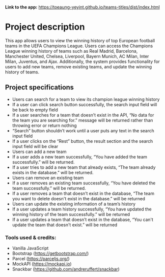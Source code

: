 **Link to the app:** https://toeaung-yeyint.github.io/teams-titles/dist/index.html
<br/>

# Project description

This app allows users to view the winning history of top European football teams in the UEFA Champions League. Users can access the Champions League winning history of teams such as Real Madrid, Barcelona, Manchester United, Chelsea, Liverpool, Bayern Munich, AC Milan, Inter Milan, Juventus, and Ajax. Additionally, the system provides functionality for users to add new teams, remove existing teams, and update the winning history of teams.


## Project specifications

- Users can search for a team to view its champion league winning history
- If a user can click search button successfully, the search input field will be back to empty field
- If a user searches for a team that doesn’t exist in the API, “No data for the team you are searching for.” message will be returned rather than throwing error or return nothing
- “Search” button shouldn’t work until a user puts any text in the search input field
- If a user clicks on the “Rest” button, the result section and the search input field will be clear
- Users can add a new team
- If a user adds a new team successfully, “You have added the team successfully.” will be returned.
- If a user tries to add a new team that already exists, “The team already exists in the database.” will be returned.
- Users can remove an existing team
- If a user removes an existing team successfully, “You have deleted the team successfully.” will be returned.
- If a user removes a team that doesn’t exist in the database, “The team you want to delete doesn't exist in the database.” will be returned
- Users can update the existing information of a team’s history
- If a user updates a team history successfully, “You have updated the winning history of the team successfully.” will be returned
- If a user updates a team that doesn’t exist in the database, “You can't update the team that doesn't exist.” will be returned

### Tools used & credits:
- Vanilla JavaScript
- Bootstrap (https://getbootstrap.com/)
- Parcel (https://parceljs.org/)
- MockAPI (https://mockapi.io)
- Snackbar (https://github.com/andreruffert/snackbar)
